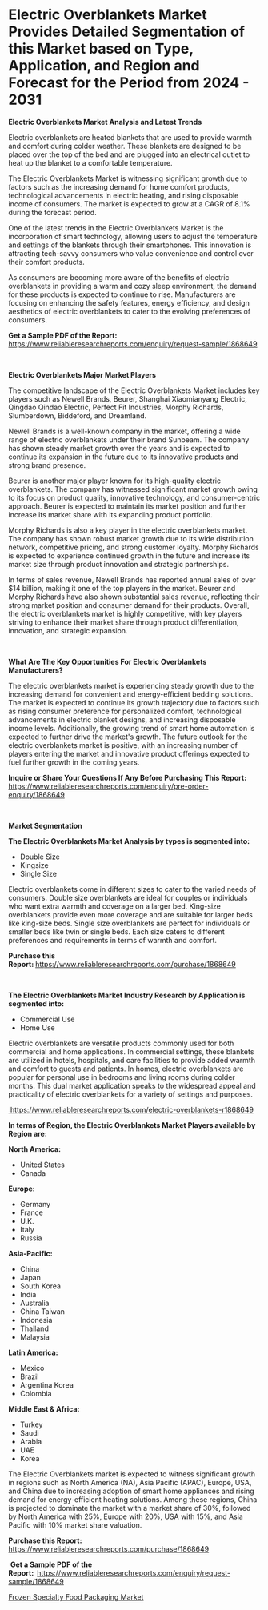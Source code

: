 <p><h1>Electric Overblankets Market Provides Detailed Segmentation of this Market based on Type, Application, and Region and Forecast for the Period from 2024 - 2031</h1></p><p><strong>Electric Overblankets Market Analysis and Latest Trends</strong></p>
<p><p>Electric overblankets are heated blankets that are used to provide warmth and comfort during colder weather. These blankets are designed to be placed over the top of the bed and are plugged into an electrical outlet to heat up the blanket to a comfortable temperature.</p><p>The Electric Overblankets Market is witnessing significant growth due to factors such as the increasing demand for home comfort products, technological advancements in electric heating, and rising disposable income of consumers. The market is expected to grow at a CAGR of 8.1% during the forecast period.</p><p>One of the latest trends in the Electric Overblankets Market is the incorporation of smart technology, allowing users to adjust the temperature and settings of the blankets through their smartphones. This innovation is attracting tech-savvy consumers who value convenience and control over their comfort products.</p><p>As consumers are becoming more aware of the benefits of electric overblankets in providing a warm and cozy sleep environment, the demand for these products is expected to continue to rise. Manufacturers are focusing on enhancing the safety features, energy efficiency, and design aesthetics of electric overblankets to cater to the evolving preferences of consumers.</p></p>
<p><strong>Get a Sample PDF of the Report:&nbsp;</strong> <a href="https://www.reliableresearchreports.com/enquiry/request-sample/1868649">https://www.reliableresearchreports.com/enquiry/request-sample/1868649</a></p>
<p>&nbsp;</p>
<p><strong>Electric Overblankets Major Market Players</strong></p>
<p><p>The competitive landscape of the Electric Overblankets Market includes key players such as Newell Brands, Beurer, Shanghai Xiaomianyang Electric, Qingdao Qindao Electric, Perfect Fit Industries, Morphy Richards, Slumberdown, Biddeford, and Dreamland. </p><p>Newell Brands is a well-known company in the market, offering a wide range of electric overblankets under their brand Sunbeam. The company has shown steady market growth over the years and is expected to continue its expansion in the future due to its innovative products and strong brand presence.</p><p>Beurer is another major player known for its high-quality electric overblankets. The company has witnessed significant market growth owing to its focus on product quality, innovative technology, and consumer-centric approach. Beurer is expected to maintain its market position and further increase its market share with its expanding product portfolio.</p><p>Morphy Richards is also a key player in the electric overblankets market. The company has shown robust market growth due to its wide distribution network, competitive pricing, and strong customer loyalty. Morphy Richards is expected to experience continued growth in the future and increase its market size through product innovation and strategic partnerships.</p><p>In terms of sales revenue, Newell Brands has reported annual sales of over $14 billion, making it one of the top players in the market. Beurer and Morphy Richards have also shown substantial sales revenue, reflecting their strong market position and consumer demand for their products. Overall, the electric overblankets market is highly competitive, with key players striving to enhance their market share through product differentiation, innovation, and strategic expansion.</p></p>
<p>&nbsp;</p>
<p><strong>What Are The Key Opportunities For Electric Overblankets Manufacturers?</strong></p>
<p><p>The electric overblankets market is experiencing steady growth due to the increasing demand for convenient and energy-efficient bedding solutions. The market is expected to continue its growth trajectory due to factors such as rising consumer preference for personalized comfort, technological advancements in electric blanket designs, and increasing disposable income levels. Additionally, the growing trend of smart home automation is expected to further drive the market's growth. The future outlook for the electric overblankets market is positive, with an increasing number of players entering the market and innovative product offerings expected to fuel further growth in the coming years.</p></p>
<p><strong>Inquire or Share Your Questions If Any Before Purchasing This Report:</strong> <a href="https://www.reliableresearchreports.com/enquiry/pre-order-enquiry/1868649">https://www.reliableresearchreports.com/enquiry/pre-order-enquiry/1868649</a></p>
<p>&nbsp;</p>
<p><strong>Market Segmentation</strong></p>
<p><strong>The Electric Overblankets Market Analysis by types is segmented into:</strong></p>
<p><ul><li>Double Size</li><li>Kingsize</li><li>Single Size</li></ul></p>
<p><p>Electric overblankets come in different sizes to cater to the varied needs of consumers. Double size overblankets are ideal for couples or individuals who want extra warmth and coverage on a larger bed. King-size overblankets provide even more coverage and are suitable for larger beds like king-size beds. Single size overblankets are perfect for individuals or smaller beds like twin or single beds. Each size caters to different preferences and requirements in terms of warmth and comfort.</p></p>
<p><strong>Purchase this Report:&nbsp;</strong><a href="https://www.reliableresearchreports.com/purchase/1868649">https://www.reliableresearchreports.com/purchase/1868649</a></p>
<p>&nbsp;</p>
<p><strong>The Electric Overblankets Market Industry Research by Application is segmented into:</strong></p>
<p><ul><li>Commercial Use</li><li>Home Use</li></ul></p>
<p><p>Electric overblankets are versatile products commonly used for both commercial and home applications. In commercial settings, these blankets are utilized in hotels, hospitals, and care facilities to provide added warmth and comfort to guests and patients. In homes, electric overblankets are popular for personal use in bedrooms and living rooms during colder months. This dual market application speaks to the widespread appeal and practicality of electric overblankets for a variety of settings and purposes.</p></p>
<p><a href="https://www.reliableresearchreports.com/electric-overblankets-r1868649">&nbsp;https://www.reliableresearchreports.com/electric-overblankets-r1868649</a></p>
<p><strong>In terms of Region, the Electric Overblankets Market Players available by Region are:</strong></p>
<p>
    <p> <strong> North America: </strong>
        <ul>
            <li>United States</li>
            <li>Canada</li>
        </ul>
        </p> 
    <p> <strong> Europe: </strong>
        <ul>
            <li>Germany</li>
            <li>France</li>
            <li>U.K.</li>
            <li>Italy</li>
            <li>Russia</li>
        </ul>
        </p> 
    <p> <strong> Asia-Pacific: </strong>
        <ul>
            <li>China</li>
            <li>Japan</li>
            <li>South Korea</li>
            <li>India</li>
            <li>Australia</li>
            <li>China Taiwan</li>
            <li>Indonesia</li>
            <li>Thailand</li>
            <li>Malaysia</li>
        </ul>
        </p> 
    <p> <strong> Latin America: </strong>
        <ul>
            <li>Mexico</li>
            <li>Brazil</li>
            <li>Argentina Korea</li>
            <li>Colombia</li>
        </ul>
        </p> 
    <p> <strong> Middle East & Africa: </strong>
        <ul>
            <li>Turkey</li>
            <li>Saudi</li>
            <li>Arabia</li>
            <li>UAE</li>
            <li>Korea</li>
        </ul>
    </p>
    </p>
<p><p>The Electric Overblankets market is expected to witness significant growth in regions such as North America (NA), Asia Pacific (APAC), Europe, USA, and China due to increasing adoption of smart home appliances and rising demand for energy-efficient heating solutions. Among these regions, China is projected to dominate the market with a market share of 30%, followed by North America with 25%, Europe with 20%, USA with 15%, and Asia Pacific with 10% market share valuation.</p></p>
<p><strong>Purchase this Report: </strong><a href="https://www.reliableresearchreports.com/purchase/1868649">https://www.reliableresearchreports.com/purchase/1868649</a></p>
<p>&nbsp;<strong>Get a Sample PDF of the Report:&nbsp;&nbsp;</strong><a href="https://www.reliableresearchreports.com/enquiry/request-sample/1868649">https://www.reliableresearchreports.com/enquiry/request-sample/1868649</a></p>
<p><strong></strong></p>
<p><p><a href="https://github.com/violawzepeda0462024/Market-Research-Report-List-1/blob/main/frozen-specialty-food-packaging-market.md">Frozen Specialty Food Packaging Market</a></p></p>